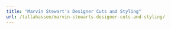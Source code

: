 ```yaml
---
title: "Marvin Stewart's Designer Cuts and Styling"
url: /tallahassee/marvin-stewarts-designer-cuts-and-styling/
---
```

